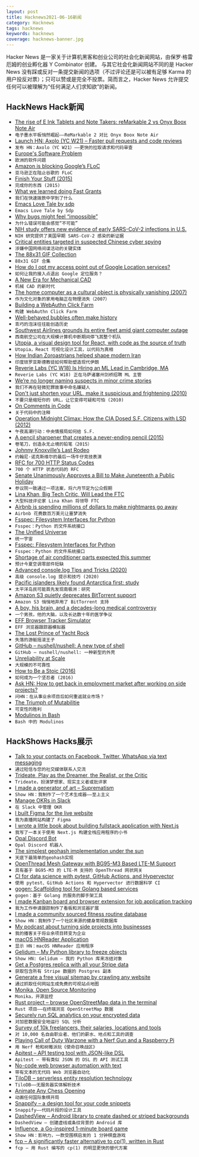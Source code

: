 ```yaml
---
layout: post
title: Hacknews2021-06-16新闻
category: Hacknews
tags: hacknews
keywords: hacknews
coverage: hacknews-banner.jpg
---
```


Hacker News 是一家关于计算机黑客和创业公司的社会化新闻网站，由保罗·格雷厄姆的创业孵化器 Y Combinator 创建。
与其它社会化新闻网站不同的是 Hacker News 没有踩或反对一条提交新闻的选项（不过评论还是可以被有足够 Karma 的用户投反对票）；只可以赞或是完全不投票。简而言之，Hacker News 允许提交任何可以被理解为“任何满足人们求知欲”的新闻。

## HackNews Hack新闻


- [The rise of E Ink Tablets and Note Takers: reMarkable 2 vs Onyx Boox Note Air](https://www.hanselman.com/blog/the-quiet-rise-of-e-ink-tablets-and-infinite-paper-note-takers-remarkable-2-vs-onyx-boox-note-air)
- `电子墨水平板悄然崛起——ReMarkable 2 对比 Onyx Boox Note Air`
- [Launch HN: Axolo (YC W21) – Faster pull requests and code reviews](item?id=27515468)
- `发布 HN：Axolo（YC W21）——更快的拉取请求和代码审查`
- [Europe's Software Problem](https://berthub.eu/articles/posts/europes-software-problem/)
- `欧洲的软件问题`
- [Amazon is blocking Google’s FLoC](https://digiday.com/media/amazon-is-blocking-googles-floc-and-that-could-seriously-weaken-the-fledgling-tracking-system/)
- `亚马逊正在阻止谷歌的 FLoC`
- [Finish Your Stuff (2015)](https://250bpm.com/blog:50/)
- `完成你的东西 (2015)`
- [What we learned doing Fast Grants](https://future.com/what-we-learned-doing-fast-grants/)
- `我们在快速拨款中学到了什么`
- [Emacs Love Tale by sdp](https://emacs.love/tales/emacs-love-tale-by-sdp.html)
- `Emacs Love Tale by Sdp`
- [Why bugs might feel “impossible”](https://jvns.ca/blog/2021/06/08/reasons-why-bugs-might-feel-impossible/)
- `为什么错误可能会感觉“不可能”`
- [NIH study offers new evidence of early SARS-CoV-2 infections in U.S.](https://www.nih.gov/news-events/news-releases/nih-study-offers-new-evidence-early-sars-cov-2-infections-us)
- `NIH 研究提供了美国早期 SARS-CoV-2 感染的新证据`
- [Critical entities targeted in suspected Chinese cyber spying](https://apnews.com/article/government-and-politics-hacking-technology-business-7350235e07d46ba5afc1238b553ea4b9)
- `涉嫌中国网络间谍活动的关键实体`
- [The 88x31 GIF Collection](http://cyber.dabamos.de/88x31/)
- `88x31 GIF 合集`
- [How do I opt my access point out of Google Location services?](https://support.google.com/maps/answer/1725632#how_opt_out&zippy=)
- `如何让我的接入点退出 Google 定位服务？`
- [A New Era for Mechanical CAD](https://queue.acm.org/detail.cfm?id=3469844)
- `机械 CAD 的新时代`
- [The home computer as a cultural object is physically vanishing (2007)](http://contemporary-home-computing.org/where-did-the-computer-go/)
- `作为文化对象的家用电脑正在物理消失（2007）`
- [Building a WebAuthn Click Farm](https://betterappsec.com/building-a-webauthn-click-farm-are-captchas-obsolete-bfab07bb798c)
- `构建 WebAuthn Click Farm`
- [Well-behaved bubbles often make history](https://future.a16z.com/well-behaved-bubbles-history-innovation/)
- `乖巧的泡沫往往能创造历史`
- [Southwest Airlines grounds its entire fleet amid giant computer outage](https://nypost.com/2021/06/15/southwest-airlines-grounds-all-flights-amid-computer-outage/)
- `西南航空公司在大规模计算机中断期间停飞其整个机队`
- [Utopia, a visual design tool for React, with code as the source of truth](https://utopia.app/)
- `Utopia，React 可视化设计工具，以代码为真相`
- [How Indian Zoroastrians helped shape modern Iran](https://lareviewofbooks.org/article/how-an-indian-religious-minority-shaped-modern-iran/)
- `印度琐罗亚斯德教徒如何帮助塑造现代伊朗`
- [Reverie Labs (YC W18) Is Hiring an ML Lead in Cambridge, MA](https://jobs.lever.co/reverielabs/d4599250-a05d-4d31-9810-12330b3c73e5)
- `Reverie Labs (YC W18) 正在马萨诸塞州剑桥招聘 ML 主管`
- [We’re no longer naming suspects in minor crime stories](https://blog.ap.org/behind-the-news/why-were-no-longer-naming-suspects-in-minor-crime-stories)
- `我们不再在轻微犯罪故事中命名嫌疑人`
- [Don't just shorten your URL, make it suspicious and frightening (2010)](http://shadyurl.com/create.php)
- `不要只是缩短你的 URL，让它变得可疑和可怕 (2010)`
- [On Comments in Code](https://henrikwarne.com/2021/06/15/on-comments-in-code/)
- `关于代码中的注释`
- [Operation Midnight Climax: How the CIA Dosed S.F. Citizens with LSD (2012)](https://www.sfweekly.com/news/operation-midnight-climax-how-the-cia-dosed-s-f-citizens-with-lsd/)
- `午夜高潮行动：中央情报局如何给 S.F.`
- [A pencil sharpener that creates a never-ending pencil (2015)](https://www.spoon-tamago.com/2015/04/01/tsunago-sharpener-never-ending-pencil/)
- `卷笔刀，创造永无止境的铅笔（2015）`
- [Johnny Knoxville’s Last Rodeo](https://www.gq.com/story/johnny-knoxvilles-last-rodeo/)
- `约翰尼·诺克斯维尔的最后一场牛仔竞技表演`
- [RFC for 700 HTTP Status Codes](https://github.com/joho/7XX-rfc)
- `700 个 HTTP 状态代码的 RFC`
- [Senate Unanimously Approves a Bill to Make Juneteenth a Public Holiday](https://www.npr.org/2021/06/15/1006934154/senate-unanimously-approves-a-bill-to-make-juneteenth-a-public-holiday)
- `参议院一致通过一项法案，将六月节定为公众假期`
- [Lina Khan, Big Tech Critic, Will Lead the FTC](https://www.npr.org/2021/06/15/1006807299/lina-khan-prominent-big-tech-critic-will-lead-the-ftc)
- `大型科技评论家 Lina Khan 将领导 FTC`
- [Airbnb is spending millions of dollars to make nightmares go away](https://www.tbsnews.net/analysis/airbnb-spending-millions-dollars-make-nightmares-go-away-261235)
- `Airbnb 花费数百万美元让噩梦消失`
- [Fsspec: Filesystem Interfaces for Python](https://filesystem-spec.readthedocs.io/en/latest/index.html#)
- `Fsspec：Python 的文件系统接口`
- [The Unified Universe](https://aeon.co/essays/how-physics-at-the-roots-of-reality-point-to-a-grand-unified-theory)
- `统一宇宙`
- [Fsspec: Filesystem Interfaces for Python](https://filesystem-spec.readthedocs.io/en/latest/index.html)
- `Fsspec：Python 的文件系统接口`
- [Shortage of air conditioner parts expected this summer](https://www.kswo.com/2021/05/28/shortage-of-air-conditioner-parts-expected-this-summer/)
- `预计今夏空调零部件短缺`
- [Advanced console.log Tips and Tricks (2020)](https://medium.com/nmc-techblog/advanced-console-log-tips-tricks-fa3762930bca)
- `高级 console.log 提示和技巧 (2020)`
- [Pacific islanders likely found Antarctica first: study](https://phys.org/news/2021-06-pacific-islanders-antarctica.html)
- `太平洋岛民可能首先发现南极洲：研究`
- [Amazon S3 quietly deprecates BitTorrent support](https://github.com/awsdocs/amazon-s3-userguide/commit/0d1759880ccb1818ab0f14129ba1321c519d2ac1)
- `Amazon S3 悄悄地弃用了 BitTorrent 支持`
- [A boy, his brain, and a decades-long medical controversy](https://www.wired.com/story/a-boy-his-brain-and-a-decades-long-medical-controversy/)
- `一个男孩，他的大脑，以及长达数十年的医学争议`
- [EFF Browser Tracker Simulator](https://firstpartysimulator.org/)
- `EFF 浏览器跟踪器模拟器`
- [The Lost Prince of Yacht Rock](https://narratively.com/the-lost-prince-of-yacht-rock/)
- `失落的游艇摇滚王子`
- [GitHub – nushell/nushell: A new type of shell](https://github.com/nushell/nushell)
- `GitHub – nushell/nushell: 一种新型的外壳`
- [Unreliability at Scale](https://blog.dshr.org/2021/06/unreliability-at-scale.html?m=1)
- `大规模的不可靠性`
- [How to Be a Stoic (2016)](https://www.newyorker.com/magazine/2016/12/19/how-to-be-a-stoic)
- `如何成为一个坚忍者 (2016)`
- [Ask HN: How to get back in employment market after working on side projects?](item?id=27501316)
- `问HN：在从事业余项目后如何重返就业市场？`
- [The Triumph of Mutabilitie](https://www.nybooks.com/articles/2021/07/01/spenser-faerie-queen-triumph-mutabilitie)
- `可变性的胜利`
- [Modulinos in Bash](https://blog.dnmfarrell.com/post/modulinos-in-bash/)
- `Bash 中的 Modulinos`


## HackShows Hacks展示

- [ Talk to your contacts on Facebook, Twitter, WhatsApp via text messaging](https://fiotron.com)
- `通过短信与您的社交媒体联系人交流`
- [ Trideate, Play as the Dreamer, the Realist, or the Critic](https://trideate.com)
- `Trideate，扮演梦想家、现实主义者或批评家`
- [ I made a generator of art – Suprematism](https://tool.graphics/suprematism)
- `Show HN：我制作了一个艺术生成器——至上主义`
- [ Manage OKRs in Slack](https://dorodoro.co/)
- `在 Slack 中管理 OKR`
- [ I built Figma for the live website](https://graha.io)
- `我为直播网站构建了 Figma`
- [ I wrote a little book about building fullstack application with Next.js](https://fullstack-nextjs-in-action.taonan.lu/)
- `我写了一本关于使用 Next.js 构建全栈应用程序的小书`
- [ Opal Discord Bot](https://github.com/ryanbrwr/opal)
- `Opal Discord 机器人`
- [ The simplest geohash implementation under the sun](https://mro.name/g/u154)
- `天底下最简单的geohash实现`
- [ OpenThread Mesh Gateway with BG95-M3 Based LTE-M Support](https://lab5e.com/blog/2021/6/14/otbr/)
- `具有基于 BG95-M3 的 LTE-M 支持的 OpenThread 网状网关`
- [ CI for data science with pytest, GitHub Actions, and Hypervector](https://blog.hypervector.io/posts/2021-5-12-int-github.html)
- `使用 pytest、GitHub Actions 和 Hypervector 进行数据科学 CI`
- [ gogen: Scaffolding tool for Golang based services](https://github.com/praveenpenumaka/gogen/)
- `gogen：基于 Golang 的服务的脚手架工具`
- [ I made Kanban board and browser extension for job application tracking](https://profilehunt.net)
- `我为工作申请跟踪制作了看板和浏览器扩展`
- [ I made a community sourced fitness routine database](https://routinedb.com/routines)
- `Show HN：我制作了一个社区来源的健身常规数据库`
- [ My podcast about turning side projects into businesses](https://anchor.fm/wannabentrepreneur/episodes/1---Pilot-e10p1ba)
- `我的播客关于将业余项目转变为企业`
- [ macOS HNReader Application](https://github.com/mattrighetti/HNReaderApp)
- `显示 HN：macOS HNReader 应用程序`
- [ Gelidum – My Python library to freeze objects](https://github.com/diegojromerolopez/gelidum)
- `Show HN: Gelidum – 我的 Python 库来冻结对象`
- [ Get a Postgres replica with all your Stripe data](https://blog.syncinc.so/stripe-on-sync-inc)
- `获取包含所有 Stripe 数据的 Postgres 副本`
- [ Generate a free visual sitemap by crawling any website](https://rarchy.com/sitemaps/visual-sitemap-generator)
- `通过抓取任何网站生成免费的可视站点地图`
- [ Monika, Open Source Monitoring](https://monika.hyperjump.tech/)
- `Monika，开源监控`
- [ Rust project – browse OpenStreetMap data in the terminal](https://github.com/edouardpoitras/osm-geo-mapper)
- `Rust 项目——在终端浏览 OpenStreetMap 数据`
- [ Securely run SQL analytics on your encrypted data](https://github.com/mc2-project/mc2)
- `对加密数据安全地运行 SQL 分析`
- [ Survey of 10k freelancers, their salaries, locations and tools](https://contra.com/freelance-industry-report-2021/)
- `对 10,000 名自由职业者、他们的薪水、地点和工具的调查`
- [ Playing Call of Duty Warzone with a Nerf Gun and a Raspberry Pi](https://www.youtube.com/watch?v=ld0Pcy6F-3g)
- `用 Nerf 枪和树莓派玩《使命召唤战区》`
- [ Apitest – API testing tool with JSON-like DSL](https://github.com/sigoden/apitest)
- `Apitest – 带有类似 JSON 的 DSL 的 API 测试工具`
- [ No-code web browser automation with text](https://browserdaemon.com)
- `带有文本的无代码 Web 浏览器自动化`
- [ TiloDB – serverless entity resolution technology](https://tilodb.com/tilodb)
- `TiloDB——无服务器实体解析技术`
- [ Animate Any Chess Opening](https://deepnote.com/@jstastny/Chess-Openings-CuVqER2CT-qv1-TjJjNHLw)
- `动画任何国际象棋开局`
- [ Snappify – a design tool for your code snippets](https://snappify.io/editor/pro)
- `Snappify——代码片段的设计工具`
- [ DashedView – Android library to create dashed or striped backgrounds](https://github.com/MackHartley/DashedView)
- `DashedView – 创建虚线或条纹背景的 Android 库`
- [ Influence, a Go-inspired 1-minute board game](http://cintrest.com/influence/)
- `Show HN：影响力，一款受围棋启发的 1 分钟棋盘游戏`
- [ fcp – A significantly faster alternative to cp(1), written in Rust](https://github.com/Svetlitski/fcp)
- `fcp – 用 Rust 编写的 cp(1) 的明显更快的替代方案`

